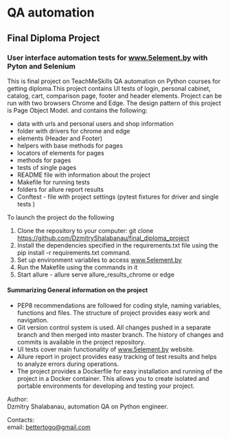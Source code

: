 # QA automation
## Final Diploma Project
### User interface automation tests for www.5element.by with Pyton and Selenium

This is final project on TeachMeSkills QA automation on Python courses for getting
diploma.This project contains UI tests of login, personal cabinet, catalog, cart, comparison page, footer and header
elements. Project can be run with two browsers Chrome and Edge. The design pattern of
this project is Page Object Model. 
and contains the following:

* data with urls and personal users and shop information
* folder with drivers for chrome and edge
* elements (Header and Footer)
* helpers with base methods for pages
* locators of elements for pages
* methods for pages
* tests of single pages
* README file with information about the project
* Makefile for running tests
* folders for allure report results
* Conftest - file with project settings
(pytest fixtures for driver and single tests )

To launch the project do the following  
1. Clone the repository to your computer:
git clone https://github.com/DzmitryShalabanau/final_diploma_project
2. Install the dependencies specified in the requirements.txt file
using the pip install -r requirements.txt command.
3. Set up environment variables to access www.5element.by
4. Run the Makefile using the commands in it    
5. Start allure - allure serve allure_results_chrome or edge

#### Summarizing General information on the project

* PEP8 recommendations are followed for coding style, naming variables, functions 
and files. The structure of project provides easy work and navigation.
* Git version control system is used. All changes pushed in a separate branch and
then merged into master branch. The history of changes and commits is available in the project repository.
* UI tests cover main functionality of www.5element.by website.
* Allure report in project provides easy tracking of test results and helps to analyze errors during operations.
* The project provides a Dockerfile for easy installation and running of the project in a Docker container. This allows you to create isolated and portable environments for developing and testing your project.


Author:<br>
Dzmitry Shalabanau, automation QA on Python engineer.

Contacts:<br>
email: bettertogo@gmail.com





 